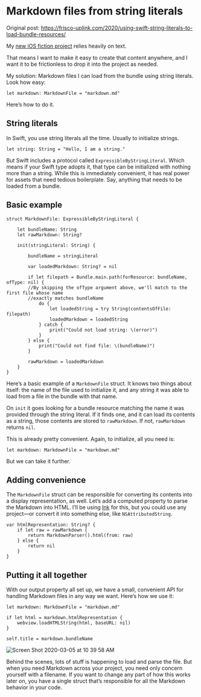# Markdown files from string literals

Original post: https://frisco-uplink.com/2020/using-swift-string-literals-to-load-bundle-resources/

My [new iOS fiction project](https://twitter.com/_danilo/status/1227650622377414656) relies heavily on text.

That means I want to make it easy to create that content anywhere, and I want it to be frictionless to drop it into the project as needed.

My solution: Markdown files I can load from the bundle using string literals. Look how easy:

```
let markdown: MarkdownFile = "markdown.md"
```

Here’s how to do it.

String literals
---------------

In Swift, you use string literals all the time. Usually to initialize strings.

```
let string: String = "Hello, I am a string."
```

But Swift includes a protocol called `ExpressibleByStringLiteral`. Which means if your Swift type adopts it, that type can be initialized with nothing more than a string. While this is immediately convenient, it has real power for assets that need tedious boilerplate. Say, anything that needs to be loaded from a bundle.

Basic example
-------------

```
struct MarkdownFile: ExpressibleByStringLiteral {
    
    let bundleName: String
    let rawMarkdown: String?
    
    init(stringLiteral: String) {
        
        bundleName = stringLiteral
        
        var loadedMarkdown: String? = nil
                
        if let filepath = Bundle.main.path(forResource: bundleName, ofType: nil) {
        //By skipping the ofType argument above, we'll match to the first file whose name
        //exactly matches bundleName
            do {
                let loadedString = try String(contentsOfFile: filepath)
                loadedMarkdown = loadedString
            } catch {
                print("Could not load string: \(error)")
            }
        } else {
            print("Could not find file: \(bundleName)")
        }
        
        rawMarkdown = loadedMarkdown
    }
}
```

Here’s a basic example of a `MarkdownFile` struct. It knows two things about itself: the name of the file used to initialize it, and any string it was able to load from a file in the bundle with that name.

On `init` it goes looking for a bundle resource matching the name it was provided through the string literal. If it finds one, and it can load its contents as a string, those contents are stored to `rawMarkdown`. If not, `rawMarkdown` returns `nil`.

This is already pretty convenient. Again, to initialize, all you need is:

```
let markdown: MarkdownFile = "markdown.md"
```

But we can take it further.

Adding convenience
------------------

The `MarkdownFile` struct can be responsible for converting its contents into a display representation, as well. Let’s add a computed property to parse the Markdown into HTML. I’ll be using [Ink](https://github.com/JohnSundell/Ink) for this, but you could use any project—or convert it into something else, like `NSAttributedString`.

```
var htmlRepresentation: String? {
    if let raw = rawMarkdown {
        return MarkdownParser().html(from: raw)
    } else {
        return nil
    }
}
```

Putting it all together
-----------------------

With our output property all set up, we have a small, convenient API for handling Markdown files in any way we want. Here’s how we use it:

```
let markdown: MarkdownFile = "markdown.md"

if let html = markdown.htmlRepresentation {
    webview.loadHTMLString(html, baseURL: nil)
}

self.title = markdown.bundleName
```
![Screen Shot 2020-03-05 at 10 39 58 AM](https://user-images.githubusercontent.com/213358/75999380-1cf13600-5ed0-11ea-82b2-c1f2ff5a19ec.png)

Behind the scenes, lots of stuff is happening to load and parse the file. But when you need Markdown across your project, you need only concern yourself with a filename. If you want to change any part of how this works later on, you have a single struct that’s responsible for all the Markdown behavior in your code.
